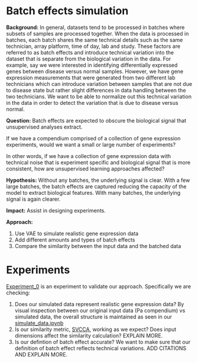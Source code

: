 # Batch effects simulation

**Background:**
In general, datasets tend to be processed in batches where subsets of samples are processed together.  When the data is processed in batches, each batch shares the same technical details such as the same technician, array platform, time of day, lab and study.  These factors are referred to as batch effects and introduce technical variation into the dataset that is separate from the biological variation in the data.  For example, say we were interested in identifying differentially expressed genes between disease versus normal samples.  However, we have gene expression measurements that were generated from two different lab technicians which can introduce variation between samples that are not due to disease state but rather slight differences in data handling between the two technicians.  We want to be able to normalize out this technical variation in the data in order to detect the variation that is due to disease versus normal.  

**Question:**
Batch effects are expected to obscure the biological signal that unsupervised analyses extract.  

If we have a compendium comprised of a collection of gene expression experiments, would we want a small or large number of experiments?

In other words, if we have a collection of gene expression data with technical noise that is experiment specific and biological signal that is more consistent, how are unsupervised learning approaches affected?  

**Hypothesis:**
Without any batches, the underlying signal is clear. With a few large batches, the batch effects are captured reducing the capacity of the model to extract biological features. With many batches, the underlying signal is again clearer.

**Impact:**
Assist in designing experiments.

**Approach:**
1. Use VAE to simulate realistic gene expression data
2. Add different amounts and types of batch effects
3. Compare the similarity between the input data and the batched data

# Experiments

[Experiment_0](https://github.com/ajlee21/Batch_effects_simulation/tree/master/scripts/experiment_1_same_objective_diff_batches)  is an experiment to validate our approach.  Specifically we are checking:

1.  Does our simulated data represent realistic gene expression data?  By visual inspection between our original input data (Pa compendium) vs simulated data, the overall structure is maintained as seen in our [simulate_data.ipynb](https://github.com/ajlee21/Batch_effects_simulation/blob/master/scripts/experiment_0_generate_simulated_data/2_simulate_data.ipynb)
2.  Is our similarity metric, [SVCCA](https://arxiv.org/pdf/1706.05806.pdf), working as we expect?  Does input dimensions affect the similarity calculation?  EXPLAIN MORE.
3.  Is our defintion of batch effect accurate?  We want to make sure that our definition of batch effect reflects technical variations.  ADD CITATIONS AND EXPLAIN MORE.
